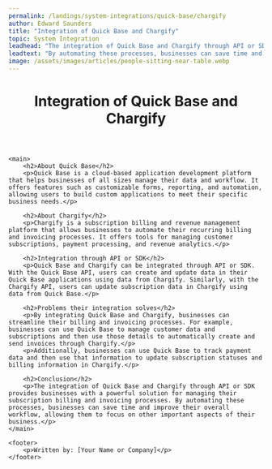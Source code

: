 ```yaml
---
permalink: /landings/system-integrations/quick-base/chargify
author: Edward Saunders
title: "Integration of Quick Base and Chargify"
topic: System Integration
leadhead: "The integration of Quick Base and Chargify through API or SDK provides businesses with a powerful solution for managing their subscription billing and invoicing processes"
leadtext: "By automating these processes, businesses can save time and improve their overall workflow, allowing them to focus on other important aspects of their business."
image: /assets/images/articles/people-sitting-near-table.webp
---
```

<div class="arttext">	<header>
		<h1>Integration of Quick Base and Chargify</h1>
	</header>

	<main>
		<h2>About Quick Base</h2>
		<p>Quick Base is a cloud-based application development platform that helps businesses of all sizes manage their data and workflow. It offers features such as customizable forms, reporting, and automation, allowing users to build custom applications to meet their specific business needs.</p>

		<h2>About Chargify</h2>
		<p>Chargify is a subscription billing and revenue management platform that allows businesses to automate their recurring billing and invoicing processes. It offers tools for managing customer subscriptions, payment processing, and revenue analytics.</p>

		<h2>Integration through API or SDK</h2>
		<p>Quick Base and Chargify can be integrated through API or SDK. With the Quick Base API, users can create and update data in their Quick Base applications using data from Chargify. Similarly, with the Chargify API, users can update subscription data in Chargify using data from Quick Base.</p>

		<h2>Problems their integration solves</h2>
		<p>By integrating Quick Base and Chargify, businesses can streamline their billing and invoicing processes. For example, businesses can use Quick Base to manage customer data and subscriptions and then use those details to automatically create and send invoices through Chargify.</p>
		<p>Additionally, businesses can use Quick Base to track payment data and then use that information to update subscription statuses and billing information in Chargify.</p>

		<h2>Conclusion</h2>
		<p>The integration of Quick Base and Chargify through API or SDK provides businesses with a powerful solution for managing their subscription billing and invoicing processes. By automating these processes, businesses can save time and improve their overall workflow, allowing them to focus on other important aspects of their business.</p>
	</main>

	<footer>
		<p>Written by: [Your Name or Company]</p>
	</footer>
</div>